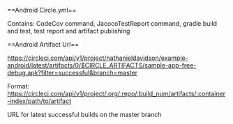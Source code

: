 
==Android Circle.yml==

Contains: CodeCov command, JacocoTestReport command, gradle build and test, test report and artifact publishing


==Android Artifact Url==

https://circleci.com/api/v1/project/nathanieldavidson/example-android/latest/artifacts/0/$CIRCLE_ARTIFACTS/sample-app-free-debug.apk?filter=successful&branch=master

Format: https://circleci.com/api/v1/project/:org/:repo/:build_num/artifacts/:container-index/path/to/artifact

URL for latest successful builds on the master branch
